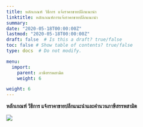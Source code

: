 ```yaml
---
title: หลักเกณฑ์ วิธีการ แจ้งราคาขายปลีกแนะนำ
linktitle: หลักเกณฑ์การแจ้งราคาขายปลีกแนะนำ
summary:
date: "2020-05-18T00:00:00Z"
lastmod: "2020-05-18T00:00:00Z"
draft: false  # Is this a draft? true/false
toc: false # Show table of contents? true/false
type: docs  # Do not modify.

menu:
  import:
    parent: ภาษีสรรพสามิต
    weight: 6

weight: 6
---
```


**หลักเกณฑ์ วิธีการ แจ้งราคาขายปลีกแนะนำและคำนวนภาษีสรรพสามิต**

![](../img/notifications_price.jpg)